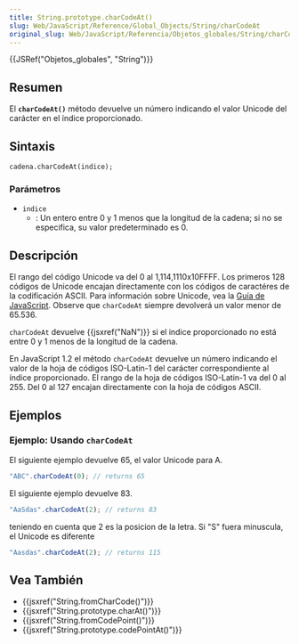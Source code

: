 ```yaml
---
title: String.prototype.charCodeAt()
slug: Web/JavaScript/Reference/Global_Objects/String/charCodeAt
original_slug: Web/JavaScript/Referencia/Objetos_globales/String/charCodeAt
---
```


{{JSRef("Objetos_globales", "String")}}

## Resumen

El **`charCodeAt()`** método devuelve un número indicando el valor Unicode del carácter en el índice proporcionado.

## Sintaxis

```
cadena.charCodeAt(indice);
```

### Parámetros

- `indice`
  - : Un entero entre 0 y 1 menos que la longitud de la cadena; si no se especifica, su valor predeterminado es 0.

## Descripción

El rango del código Unicode va del 0 al 1,114,1110x10FFFF. Los primeros 128 códigos de Unicode encajan directamente con los códigos de caractéres de la codificación ASCII. Para información sobre Unicode, vea la [Guía de JavaScript](/es/docs/Web/JavaScript/Guide/Valores,_variables_y_literales#Unicode). Observe que `charCodeAt` siempre devolverá un valor menor de 65.536.

`charCodeAt` devuelve {{jsxref("NaN")}} si el indice proporcionado no está entre 0 y 1 menos de la longitud de la cadena.

En JavaScript 1.2 el método `charCodeAt` devuelve un número indicando el valor de la hoja de códigos ISO-Latin-1 del carácter correspondiente al índice proporcionado. El rango de la hoja de códigos ISO-Latin-1 va del 0 al 255. Del 0 al 127 encajan directamente con la hoja de códigos ASCII.

## Ejemplos

### Ejemplo: Usando `charCodeAt`

El siguiente ejemplo devuelve 65, el valor Unicode para A.

```js
"ABC".charCodeAt(0); // returns 65
```

El siguiente ejemplo devuelve 83.

```js
"AaSdas".charCodeAt(2); // returns 83
```

teniendo en cuenta que 2 es la posicion de la letra. Si "S" fuera minuscula, el Unicode es diferente

```js
"Aasdas".charCodeAt(2); // returns 115
```

## Vea También

- {{jsxref("String.fromCharCode()")}}
- {{jsxref("String.prototype.charAt()")}}
- {{jsxref("String.fromCodePoint()")}}
- {{jsxref("String.prototype.codePointAt()")}}

